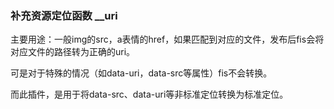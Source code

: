### 补充资源定位函数 __uri


主要用途：一般img的src，a表情的href，如果匹配到对应的文件，发布后fis会将对应文件的路径转为正确的uri。

可是对于特殊的情况（如data-uri，data-src等属性）fis不会转换。

而此插件，是用于将data-src、data-uri等非标准定位转换为标准定位。